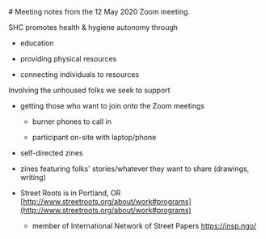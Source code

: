 ﻿\# Meeting notes from the 12 May 2020 Zoom meeting.

SHC promotes health & hygiene autonomy through

*   education  
    
*   providing physical resources  
    
*   connecting individuals to resources  
    

Involving the unhoused folks we seek to support  

*   getting those who want to join onto the Zoom meetings  
    *   burner phones to call in  
        
    *   participant on-site with laptop/phone  
        
*   self-directed zines  
    
*   zines featuring folks' stories/whatever they want to share (drawings, writing)  
    
*   Street Roots is in Portland, OR [http://www.streetroots.org/about/work#programs](http://www.streetroots.org/about/work#programs)  
    
    *   member of International Network of Street Papers https://insp.ngo/
